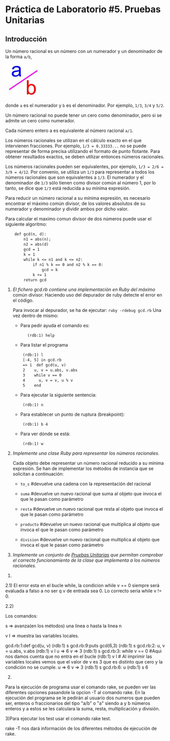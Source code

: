Práctica de Laboratorio #5. Pruebas Unitarias   
================

Introducción
------------


Un número racional es un número con un numerador y un denominador de la forma `a/b`, 

![](assets/images/rational.jpeg)

donde `a` es el numerador y `b` es el denominador.  Por ejemplo, `1/3`, `3/4` y `5/2`.

Un número racional no puede tener un cero como denominador, pero si se admite un cero como numerador.

Cada número entero a es equivalente al número racional `a/1`.

Los números racionales se utilizan en el cálculo exacto en el que intervienen fracciones. Por ejemplo, `1/3 = 0.33333...` no se puede representar de forma precisa utilizando el formato de punto flotante.  Para obtener resultados exactos, se deben utilizar entonces números racionales.

Los números racionales pueden ser equivalentes, por ejemplo, `1/3 = 2/6 = 3/9 = 4/12`. Por convenio, se utiliza un `1/3` para representar a todos los números racionales que son equivalentes a `1/3`.
El numerador y el denominador de `1/3` sólo tienen como divisor común al número 1, por lo tanto, se dice que `1/3` está reducida a su mínima expresión.

Para reducir un número racional a su mínima expresión, es necesario encontrar el máximo común divisor, de los valores absolutos de su numerador y denominador y dividir ambos por dicho valor.

Para calcular el maximo comun divisor de dos números puede usar el siguiente algoritmo:

        def gcd(n, d):
            n1 = abs(n);
            n2 = abs(d)
            gcd = 1
            k = 1
            while k <= n1 and k <= n2:
                if n1 % k == 0 and n2 % k == 0:
                    gcd = k
                k += 1
            return gcd


1. *El fichero gcd.rb contiene una implementación en Ruby del máximo*
común divisor. Haciendo uso del depurador de ruby detecte el error en el código.

    Para invocar al depurador, se ha de ejecutar: `ruby -rdebug gcd.rb`
    Una vez dentro de mismo:

    * Para pedir ayuda el comando es:

             (rdb:1) help

    * Para listar el programa

           (rdb:1) l
           [-4, 5] in gcd.rb
           => 1  def gcd(u, v)
           2    u, v = u.abs, v.abs
           3    while v == 0
           4      u, v = v, u % v
           5    end

    * Para ejecutar la siguiente sentencia:

           (rdb:1) n

    * Para establecer un punto de ruptura (breakpoint):

           (rdb:1) b 4

    * Para ver dónde se está:

           (rdb:1) w

2. *Implemente una clase Ruby para representar los números racionales.*

    Cada objeto debe representar un número racional reducido a su mínima expresión.
    Se han de implementar los métodos de instancia que se solicitan a continuación:

    * `to_s`     #devuelve una cadena con la representación del racional

    * `suma`     #devuelve un nuevo racional que suma al objeto que invoca el que le pasan como parámetro

    * `resta`    #devuelve un nuevo racional que resta al objeto que invoca el que le pasan como parámetro 

    * `producto` #devuelve un nuevo racional que multiplica al objeto que invoca el que le pasan como parámetro

    * `division` #devuelve un nuevo racional que multiplica al objeto que invoca el que le pasan como parámetro

3. *Implemente un conjunto de [Pruebas Unitarias](http://en.wikibooks.org/wiki/Ruby_Programming/Unit_testing) que permitan comprobar el correcto funcionamiento 
   de la clase que implementa a los números racionales.*

1)
2.1) El error esta en el bucle while, la condicion while v == 0 siempre será evaluada a falso a no ser q v de entrada sea 0. Lo correcto sería while v != 0.

2.2)

Los comandos:

s => avanza(en los métodos) una linea o hasta la linea n

v l => muestra las variables locales.

gcd.rb:1:def gcd(u, v)
(rdb:1) s
gcd.rb:9:puts gcd(6,3)
(rdb:1) s
gcd.rb:2:  u, v = u.abs, v.abs
(rdb:1) v l
  u => 6
  v => 3
(rdb:1) s
gcd.rb:3:  while v == 0 #Aqui nos damos cuenta que no entra en el bucle
(rdb:1) v l # Al imprimir las variables locales vemos que el valor de v es 3 que es distinto que cero y la condición no se cumple.
  u => 6
  v => 3
(rdb:1) s
gcd.rb:6:  u
(rdb:1) s
6

2)
Para la ejecución de programa usar el comando rake,  se pueden ver las diferentes opciones pasandole la opcion -T al comando rake.
En la ejecución del programa se le pedirán al usuario dos numeros que pueden ser, enteros o fraccionarios del tipo "a/b" o "a" siendo a y b números enteros y a estos se les calculara la suma, resta, multiplicación y división.

3)Para ejecutar los test usar el comando rake test.

rake -T nos dará información de los diferentes métodos de ejecución de rake.
